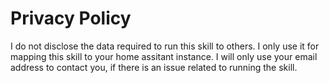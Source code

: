 # Privacy Policy
I do not disclose the data required to run this skill to others. I only use it for mapping this skill to your home assitant instance.
I will only use your email address to contact you, if there is an issue related to running the skill.

